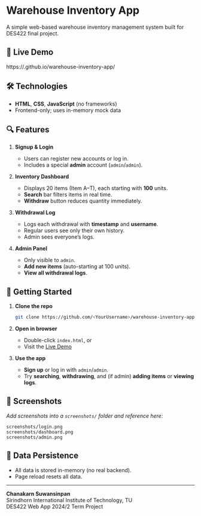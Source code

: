 # Warehouse Inventory App

A simple web-based warehouse inventory management system built for DES422 final project.

## 📌 Live Demo
https://<YourUsername>.github.io/warehouse-inventory-app/

## 🛠️ Technologies
- **HTML**, **CSS**, **JavaScript** (no frameworks)
- Frontend-only; uses in-memory mock data

## 🔍 Features

1. **Signup & Login**  
   - Users can register new accounts or log in.  
   - Includes a special **admin** account (`admin`/`admin`).

2. **Inventory Dashboard**  
   - Displays 20 items (Item A–T), each starting with **100** units.  
   - **Search** bar filters items in real time.  
   - **Withdraw** button reduces quantity immediately.

3. **Withdrawal Log**  
   - Logs each withdrawal with **timestamp** and **username**.  
   - Regular users see only their own history.  
   - Admin sees everyone’s logs.

4. **Admin Panel**  
   - Only visible to `admin`.  
   - **Add new items** (auto-starting at 100 units).  
   - **View all withdrawal logs**.

## 🚀 Getting Started

1. **Clone the repo**  
   ```bash
   git clone https://github.com/<YourUsername>/warehouse-inventory-app.git
   ```

2. **Open in browser**  
   - Double-click `index.html`, or  
   - Visit the [Live Demo](https://<YourUsername>.github.io/warehouse-inventory-app/)

3. **Use the app**  
   - **Sign up** or log in with `admin`/`admin`.  
   - Try **searching**, **withdrawing**, and (if admin) **adding items** or **viewing logs**.

## 📄 Screenshots

_Add screenshots into a `screenshots/` folder and reference here:_

```
screenshots/login.png  
screenshots/dashboard.png  
screenshots/admin.png
```

## 💾 Data Persistence

- All data is stored in-memory (no real backend).  
- Page reload resets all data.

---

**Chanakarn Suwansinpan**  
Sirindhorn International Institute of Technology, TU  
DES422 Web App 2024/2 Term Project
